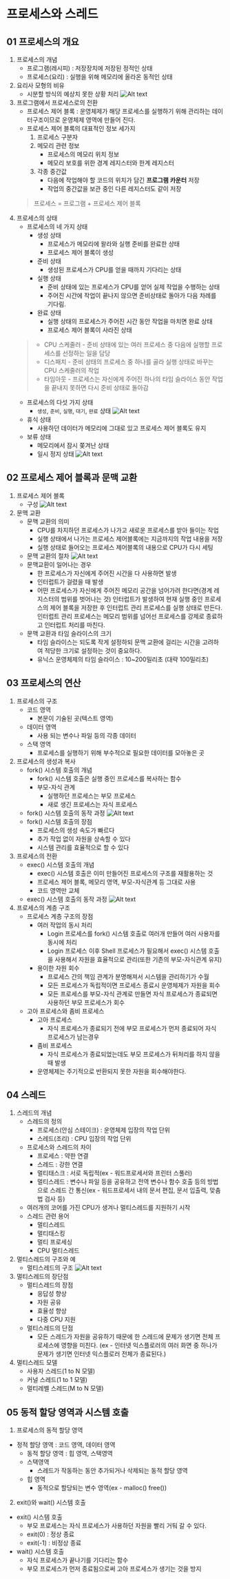 # 프로세스와 스레드

## 01 프로세스의 개요
1. 프로세스의 개념
    - 프로그램(레시피) : 저장장치에 저장된 정적인 상태
    - 프로세스(요리) : 실행을 위해 메모리에 올라온 동적인 상태
2. 요리사 모형의 비유
    - 시분할 방식의 예상치 못한 상황 처리
        ![Alt text](image.png)
3. 프로그램에서 프로세스로의 전환
    - 프로세스 제어 블록 : 운영체제가 해당 프로세스를 실행하기 위해 관리하는 데이터구조이므로 운영체제 영역에 만들어 진다.
    - 프로세스 제어 블록의 대표적인 정보 세가지
        1. 프로세스 구분자
        2. 메모리 관련 정보
            - 프로세스의 메모리 위치 정보
            - 메모리 보호를 위한 경계 레지스터와 한계 레지스터
        3. 각종 중간값
            - 다음에 작업해야 할 코드의 위치가 담긴 **프로그램 카운터** 저장
            - 작업의 중간값을 보관 중인 다른 레지스터도 같이 저장
    > 프로세스 = 프로그램 + 프로세스 제어 블록
4. 프로세스의 상태
    - 프로세스의 네 가지 상태
        - 생성 상태
            - 프로세스가 메모리에 왈라와 실행 준비를 완료한 상태
            - 프로세스 제어 블록이 생성
        - 준비 상태
            - 생성된 프로세스가 CPU를 얻을 때까지 기다리는 상태
        - 실행 상태
            - 준비 상태에 있는 프로세스가 CPU를 얻어 실제 작업을 수행하는 상태
            - 주어진 시간에 작업이 끝나지 않으면 준비상태로 돌아가 다음 차례를 기다림.
        - 완료 상태
            - 실행 상태의 프로세스가 주어진 시간 동안 작업을 마치면 완료 상태
            - 프로세스 제어 블록이 사라진 상태
    >- CPU 스케줄러
        - 준비 상태에 있는 여러 프로세스 중 다음에 실행할 프로세스를 선정하는 일을 담당
    >- 디스패치
        - 준비 상태의 프로세스 중 하나를 골라 실행 상태로 바꾸는 CPU 스케줄러의 작업
    >- 타임아웃
        - 프로세스는 자신에게 주어진 하나의 타임 슬라이스 동안 작업을 끝내지 못하면 다시 준비 상태로 돌아감
    - 프로세스의 다섯 가지 상태
        - `생성`, `준비`, `실행`, `대기`, `완료` 상태
    ![Alt text](image-1.png)
    - 휴식 상태
        - 사용하던 데이터가 메모리에 그대로 있고 프로세스 제어 블록도 유지
    - 보류 상태
        - 메모리에서 잠시 쫒겨난 상태
        - 일시 정지 상태
        ![Alt text](image-2.png)

## 02 프로세스 제어 블록과 문맥 교환
1. 프로세스 제어 블록
    - 구성
        ![Alt text](image-3.png)
2. 문맥 교환
    - 문맥 교환의 의미
        - CPU를 차지하던 프로세스가 나가고 새로운 프로세스를 받아 들이는 작업
        - 실행 상태에서 나가는 프로세스 제어블록에는 지금까지의 작업 내용을 저장
        - 실행 상태로 들어오는 프로세스 제어블록의 내용으로 CPU가 다시 세팅
    - 문맥 교환의 절차
        ![Alt text](image-4.png)
    - 문맥교환이 일어나는 경우
        - 한 프로세스가 자신에게 주어진 시간을 다 사용하면 발생
        - 인터럽트가 걸렸을 때 발생
        - 어떤 프로세스가 자신에게 주어진 메모리 공간을 넘어가려 한다면(경계 레지스터의 범위를 벗어나는 것) 인터럽트가 발생하여 현재 실행 중인 프로세스의 제어 블록을 저장한 후 인터럽트 관리 프로세스를 실행 상태로 만든다. 인터럽트 관리 프로세스는 메모리 범위를 넘어선 프로세스를 강제로 종료하고 인터럽트 처리를 마친다.
    - 문맥 교환과 타임 슬라이스의 크기
        - 타임 슬라이스는 되도록 작게 설정하되 문맥 교환에 걸리는 시간을 고려하여 적당한 크기로 설정하는 것이 중요하다.
        - 유닉스 운영체제의 타임 슬라이스 : 10~200밀리초 (대략 100밀리초)
        
## 03 프로세스의 연산
1. 프로세스의 구조
    - 코드 영역
        - 본문이 기술된 곳(텍스트 영역)
    - 데이터 영역
        - 사용 되는 변수나 파일 등의 각종 데이터
    - 스택 영역
        - 프로세스를 실행하기 위해 부수적으로 필요한 데이터를 모아놓은 곳
2. 프로세스의 생성과 복사
    - fork() 시스템 호출의 개념
        - fork() 시스템 호출은 실행 중인 프로세스를 복사하는 함수
        - 부모-자식 관계
            - 실행하던 프로세스는 부모 프로세스
            - 새로 생긴 프로세스는 자식 프로세스
    - fork() 시스템 호출의 동작 과정
        ![Alt text](image-5.png)
    - fork() 시스템 호출의 장점
        - 프로세스의 생성 속도가 빠르다
        - 추가 작업 없이 자원을 상속할 수 있다
        - 시스템 관리를 효율적으로 할 수 있다
3. 프로세스의 전환
    - exec() 시스템 호출의 개념
        - exec() 시스템 호출은 이미 만들어진 프로세스의 구조를 재활용하는 것
        - 프로세스 제어 블록, 메모리 영역, 부모-자식관계 등 그대로 사용
        - 코드 영역만 교체
    - exec() 시스템 호출의 동작 과정
        ![Alt text](image-6.png)
4. 프로세스의 계층 구조
    - 프로세스 계층 구조의 장점
        - 여러 작업의 동시 처리
            - Login 프로세스를 fork() 시스템 호출로 여러개 만들어 여러 사용자를 동시에 처리
            - Login 프로세스 이후 Shell 프로세스가 필요해서 exec() 시스템 호출을 사용해서 자원을 효율적으로 관리(또한 기존의 부모-자식관계 유지)
        - 용이한 자원 회수
            - 프로세스 간의 책임 관계가 분명해져서 시스템을 관리하기가 수월
            - 모든 프로세스가 독립적이면 프로세스 종료시 운영체제가 자원을 회수
            - 모든 프로세스를 부모-자식 관계로 만들면 자식 프로세스가 종료되면 사용하던 부모 프로세스가 회수
    - 고아 프로세스와 좀비 프로세스
        - 고아 프로세스
            - 자식 프로세스가 종료되기 전에 부모 프로세스가 먼저 종료되어 자식 프로세스가 남는경우
        - 좀비 프로세스
            - 자식 프로세스가 종료되었는데도 부모 프로세스가 뒤처리를 하지 않을 때 발생
        - 운영체제는 주기적으로 반환되지 못한 자원을 회수해야한다.

## 04 스레드
1. 스레드의 개념
    - 스레드의 정의
        - 프로세스(안심 스테이크) : 운영체제 입장의 작업 단위
        - 스레드(조리) : CPU 입장의 작업 단위
    - 프로세스와 스레드의 차이
        - 프로세스 : 약한 연결
        - 스레드 : 강한 연결
        - 멀티태스크 : 서로 독립적(ex - 워드프로세서와 프린터 스풀러)
        - 멀티스레드 : 변수나 파일 등을 공유하고 전역 변수나 함수 호출 등의 방법으로 스레드 간 통신(ex - 워드프로세서 내의 문서 편집, 문서 입출력, 맞춤법 검사 등)
    - 여러개의 코어를 가진 CPU가 생겨나 멀티스레드를 지원하기 시작
    - 스레드 관련 용어
        - 멀티스레드
        - 멀티태스킹
        - 멀티 프로세싱
        - CPU 멀티스레드
2. 멀티스레드의 구조와 예
    - 멀티스레드의 구조
        ![Alt text](image-7.png)
3. 멀티스레드의 장단점
    - 멀티스레드의 장점
        - 응답성 향상
        - 자원 공유
        - 효율성 향상
        - 다중 CPU 지원
    - 멀티스레드의 단점
        - 모든 스레드가 자원을 공유하기 때문에 한 스레드에 문제가 생기면 전체 프로세스에 영향을 미친다. (ex - 인터넷 익스플로러의 여러 화면 중 하나가 문제가 생기면 인터넷 익스플로러 전체가 종료된다.)
4. 멀티스레드 모델
    - 사용자 스레드(1 to N 모델)
    - 커널 스레드(1 to 1 모델)
    - 멀티레벨 스레드(M to N 모델)

## 05 동적 할당 영역과 시스템 호출
1. 프로세스의 동적 할당 영역
- 정적 할당 영역 : 코드 영역, 데이터 영역
    - 동적 할당 영역 : 힙 영역, 스택영역
    - 스택영역
        - 스레드가 작동하는 동안 추가되거나 삭제되는 동적 할당 영역
    - 힙 영역
        - 동적으로 할당되는 변수 영역(ex - malloc() free())
2. exit()와 wait() 시스템 호출
- exit() 시스템 호출
    - 부모 프로세스는 자식 프로세스가 사용하던 자원을 빨리 거둬 갈 수 있다.
    - exit(0) : 정상 종료
    - exit(-1) : 비정상 종료
- wait() 시스템 호출
    - 자식 프로세스가 끝나기를 기다리는 함수
    - 부모 프로세스가 먼저 종료됨으로써 고아 프로세스가 생기는 것을 방지